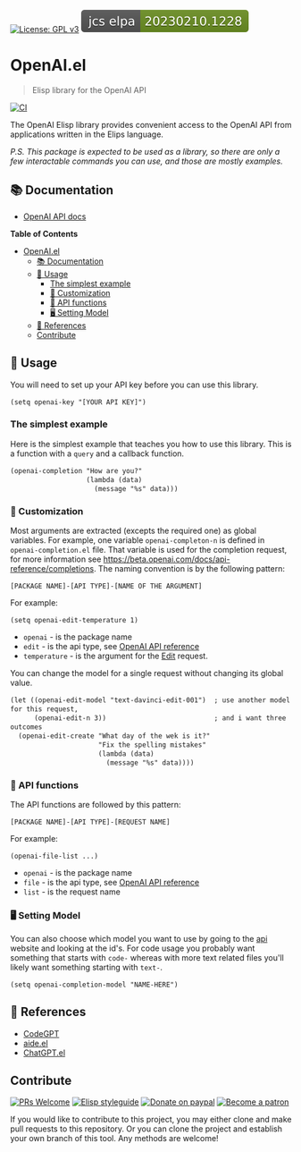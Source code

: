 [![License: GPL v3](https://img.shields.io/badge/License-GPL%20v3-blue.svg)](https://www.gnu.org/licenses/gpl-3.0)
[![JCS-ELPA](https://raw.githubusercontent.com/jcs-emacs/badges/master/elpa/v/openai.svg)](https://jcs-emacs.github.io/jcs-elpa/#/openai)

# OpenAI.el
> Elisp library for the OpenAI API

[![CI](https://github.com/emacs-openai/openai/actions/workflows/test.yml/badge.svg)](https://github.com/emacs-openai/openai/actions/workflows/test.yml)

The OpenAI Elisp library provides convenient access to the OpenAI API from
applications written in the Elips language. 

*P.S. This package is expected to be used as a library, so there are only a few
interactable commands you can use, and those are mostly examples.*

## 📚 Documentation

- [OpenAI API docs](https://beta.openai.com/docs/introduction)

<!-- markdown-toc start - Don't edit this section. Run M-x markdown-toc-refresh-toc -->
**Table of Contents**

- [OpenAI.el](#openaiel)
  - [📚 Documentation](#📚-documentation)
  - [🔨 Usage](#🔨-usage)
    - [The simplest example](#the-simplest-example)
    - [📝 Customization](#📝-customization)
    - [📢 API functions](#📢-api-functions)
    - [🖥 Setting Model](#🖥-setting-model)
  - [🔗 References](#🔗-references)
  - [Contribute](#contribute)

<!-- markdown-toc end -->

## 🔨 Usage

You will need to set up your API key before you can use this library.

```elisp
(setq openai-key "[YOUR API KEY]")
```

### The simplest example

Here is the simplest example that teaches you how to use this library. This is 
a function with a `query` and a callback function.

```elisp
(openai-completion "How are you?"
                   (lambda (data)
                     (message "%s" data)))
```

### 📝 Customization

Most arguments are extracted (excepts the required one) as global variables.
For example, one variable `openai-completon-n` is defined in `openai-completion.el`
file. That variable is used for the completion request, for more information see
https://beta.openai.com/docs/api-reference/completions. The naming convention is
by the following pattern:

```
[PACKAGE NAME]-[API TYPE]-[NAME OF THE ARGUMENT]
```

For example:

```elisp
(setq openai-edit-temperature 1)
```

- `openai` - is the package name
- `edit` - is the api type, see [OpenAI API reference](https://platform.openai.com/docs/api-reference/introduction)
- `temperature` - is the argument for the [Edit](https://platform.openai.com/docs/api-reference/edits) request.

You can change the model for a single request without changing its global value.

```elisp
(let ((openai-edit-model "text-davinci-edit-001")  ; use another model for this request,
      (openai-edit-n 3))                           ; and i want three outcomes
  (openai-edit-create "What day of the wek is it?"
                      "Fix the spelling mistakes"
                      (lambda (data)
                        (message "%s" data))))
```

### 📢 API functions

The API functions are followed by this pattern:

```
[PACKAGE NAME]-[API TYPE]-[REQUEST NAME]
```

For example:

```elisp
(openai-file-list ...)
```

- `openai` - is the package name
- `file` - is the api type, see [OpenAI API reference](https://platform.openai.com/docs/api-reference/introduction)
- `list` - is the request name

### 🖥 Setting Model

You can also choose which model you want to use by going to the 
[api](https://api.openai.com/v1/models) website and looking at the id's. 
For code usage you probably want something that starts with `code-` whereas 
with more text related files you'll likely want something starting with `text-`.

```elisp
(setq openai-completion-model "NAME-HERE")
```

## 🔗 References

- [CodeGPT](https://marketplace.visualstudio.com/items?itemName=timkmecl.codegpt3)
- [aide.el](https://github.com/junjizhi/aide.el)
- [ChatGPT.el](https://github.com/joshcho/ChatGPT.el)

## Contribute

[![PRs Welcome](https://img.shields.io/badge/PRs-welcome-brightgreen.svg)](http://makeapullrequest.com)
[![Elisp styleguide](https://img.shields.io/badge/elisp-style%20guide-purple)](https://github.com/bbatsov/emacs-lisp-style-guide)
[![Donate on paypal](https://img.shields.io/badge/paypal-donate-1?logo=paypal&color=blue)](https://www.paypal.me/jcs090218)
[![Become a patron](https://img.shields.io/badge/patreon-become%20a%20patron-orange.svg?logo=patreon)](https://www.patreon.com/jcs090218)

If you would like to contribute to this project, you may either
clone and make pull requests to this repository. Or you can
clone the project and establish your own branch of this tool.
Any methods are welcome!


